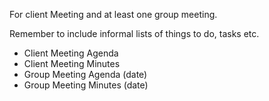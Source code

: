 For client Meeting and at least one group meeting.

Remember to include informal lists of things to do, tasks etc.

- Client Meeting Agenda
- Client Meeting Minutes
- Group Meeting Agenda (date)
- Group Meeting Minutes (date)
